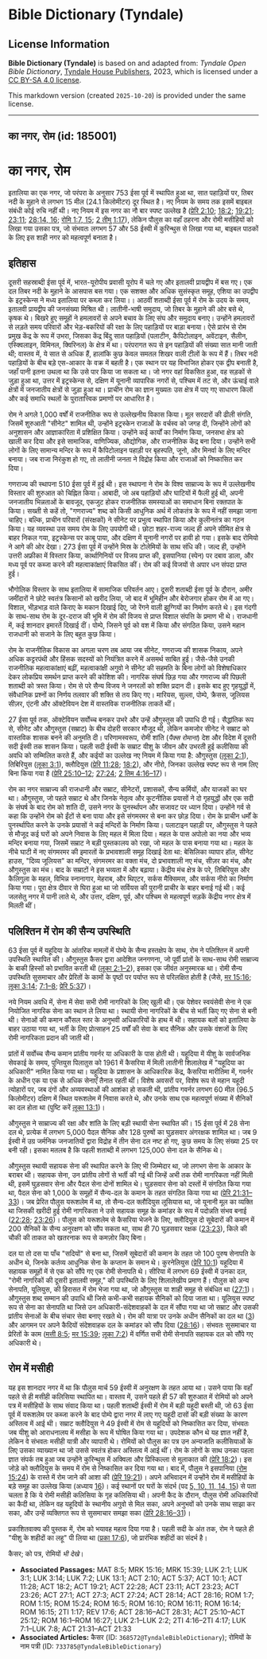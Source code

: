# Bible Dictionary (Tyndale)

## License Information

**Bible Dictionary (Tyndale)** is based on and adapted from: _Tyndale Open Bible Dictionary_, [Tyndale House Publishers](https://tyndaleopenresources.com/), 2023, which is licensed under a [CC BY-SA 4.0 license](https://creativecommons.org/licenses/by-sa/4.0/legalcode.en).

This markdown version (created `2025-10-20`) is provided under the same license.



--------------------------------

## का नगर, रोम (id: 185001)

का नगर, रोम
===========

इतालिया का एक नगर, जो परंपरा के अनुसार 753 ईसा पूर्व में स्थापित हुआ था, सात पहाड़ियों पर, तिबर नदी के मुहाने से लगभग 15 मील (24\.1 किलोमीटर) दूर स्थित है। नए नियम के समय तक इसमें बाइबल संबंधी कोई रुचि नहीं थी। नए नियम में इस नगर का नौ बार स्पष्ट उल्लेख है ([प्रेरि 2:10](https://ref.ly/Acts2:10); [18:2](https://ref.ly/Acts18:2); [19:21](https://ref.ly/Acts19:21); [23:11](https://ref.ly/Acts23:11); [28:14, 16](https://ref.ly/Acts28:14,Acts28:16); [रोमि 1:7, 15](https://ref.ly/Rom1:7,Rom1:15); [2 तीमु 1:17](https://ref.ly/2Tim1:17)), लेकिन पौलुस का वहाँ ठहरना और रोमी मसीहियों को लिखा गया उसका पत्र, जो संभवतः लगभग 57 और 58 ईस्वी में कुरिन्थुस से लिखा गया था, बाइबल पाठकों के लिए इस शाही नगर को महत्वपूर्ण बनाता है।

इतिहास
------

दूसरी सहस्राब्दी ईसा पूर्व में, भारत\-यूरोपीय प्रवासी यूरोप में चले गए और इतालवी प्रायद्वीप में बस गए। एक दल तिबर नदी के मुहाने के आसपास बस गया। एक सशक्त और अधिक सुसंस्कृत समूह, एशिया का उपद्वीप के इट्रस्केन्स ने मध्य इतालिया पर कब्ज़ा कर लिया।। आठवीं शताब्दी ईसा पूर्व में रोम के उदय के समय, इतालवी प्रायद्वीप की जनसंख्या मिश्रित थी। लातीनी\-भाषी समुदाय, जो तिबर के मुहाने की ओर बसे थे, कृषक थे। बिखरे हुए समूहों ने हमलावरों से अपने बचाव के लिए संघ और समुदाय बनाए। उन्होंने हमलावरों से लड़ते समय परिवारों और भेड़\-बकरियों की रक्षा के लिए पहाड़ियों पर बाड़ा बनाया। ऐसे प्रारंभ से रोम प्रमुख केंद्र के रूप में उभरा, जिसका केंद्र बिंदु सात पहाड़ियों (पलाटीन, कैपिटोलाइन, अवेंटाइन, सैलीन, एस्क्विलाइन, विमिनल, क्विरिनल) के क्षेत्र में था। परंपरागत रूप से इन पहाड़ियों की संख्या सात मानी जाती थी; वास्तव में, ये सात से अधिक हैं, हालांकि कुछ केवल समतल शिखर वाली टीलों के रूप में हैं। तिबर नदी पहाड़ियों के बीच बड़े एस\-आकार के वक्र में बहती है। एक स्थान पर यह विभाजित होकर एक द्वीप बनाती है, जहाँ पानी इतना उथला था कि उसे पार किया जा सकता था। जो नगर वहां विकसित हुआ, वह सड़कों से जुड़ा हुआ था, उत्तर में इट्रस्केन्स से, दक्षिण में यूनानी व्यापारिक नगरों से, पश्चिम में तट से, और ऊंचाई वाले क्षेत्रों में जनजातीय क्षेत्रों से जुड़ा हुआ था। प्राचीन रोम का ज्ञान मुख्यतः उस क्षेत्र में पाए गए साधारण किलों और कई समाधि स्थलों के पुरातात्त्विक प्रमाणों पर आधारित है।

रोम ने अगले 1,000 वर्षों में राजनीतिक रूप से उल्लेखनीय विकास किया। मूल सरदारों की ढीली संगति, जिसमें शुरुआती "सीनेट" शामिल थी, उन्होंने इट्रस्केन राजाओं के वर्चस्व को जगह दी, जिन्होंने लोगों को अनुशासन और आज्ञाकारिता में प्रशिक्षित किया। उन्होंने कई कार्यों का निर्माण किया, जनसभा क्षेत्र को खाली कर दिया और इसे सामाजिक, वाणिज्यिक, औद्योगिक, और राजनीतिक केंद्र बना दिया। उन्होंने सभी लोगों के लिए सामान्य मन्दिर के रूप में कैपिटोलाइन पहाड़ी पर बृहस्पति, जूनो, और मिनर्वा के लिए मन्दिर बनाया। जब राजा निरंकुश हो गए, तो लातीनी जनता ने विद्रोह किया और राजाओं को निष्कासित कर दिया।

गणराज्य की स्थापना 510 ईसा पूर्व में हुई थी। इस स्थापना ने रोम के विश्व साम्राज्य के रूप में उल्लेखनीय विस्तार की शुरुआत को चिह्नित किया। आबादी, जो अब पहाड़ियों और घाटियों में फैली हुई थी, अपनी जनजातीय भिन्नताओं के बावजूद, एकजुट होकर राजनीतिक समस्याओं का समाधान बिना रक्तपात के किया। सख्ती से कहें तो, "गणराज्य" शब्द को किसी आधुनिक अर्थ में लोकतंत्र के रूप में नहीं समझा जाना चाहिए। बल्कि, प्राचीन परिवारों (संरक्षकों) ने सीनेट पर प्रभुत्व स्थापित किया और कुलीनतंत्र का गठन किया। यह व्यवस्था उस समय रोम के लिए उपयोगी थी। छोटा शहर\-राज्य जल्द ही अपने सीमित क्षेत्र से बाहर निकल गया, इट्रस्केन्स पर काबू पाया, और दक्षिण में यूनानी नगरों पर हावी हो गया। इसके बाद रोमियो ने आगे की ओर देखा। 273 ईसा पूर्व में उन्होंने मिस्र के टोलेमियों के साथ संधि की। जल्द ही, उन्होंने उत्तरी अफ्रीका में विस्तार किया, कार्थागिनियों पर विजय प्राप्त की, इसपानिया (स्पेन) पर दबाव डाला, और मध्य पूर्व पर कब्जा करने की महत्वाकांक्षाएं विकसित कीं। रोम की कई विजयों से अपार धन संपदा प्राप्त हुई।

भौगोलिक विस्तार के साथ इतालिया में सामाजिक परिवर्तन आए। दूसरी शताब्दी ईसा पूर्व के दौरान, अमीर जमींदारों ने छोटे स्वतंत्र किसानों को खरीद लिया, जो बाद में भूमिहीन और बेरोजगार होकर रोम में आ गए। विशाल, भीड़भाड़ वाले किराए के मकान दिखाई दिए, जो रेंगने वाली झुग्गियों का निर्माण करते थे। इस गंदगी के साथ\-साथ रोम के दूर\-दराज की भूमि में रोम की विजय से प्राप्त विशाल संपत्ति के प्रमाण भी थे। राजधानी में, कई शानदार इमारतें दिखाई दीं। पोम्पे, जिसने पूर्व को वश में किया और संगठित किया, उसने महान राजधानी को सजाने के लिए बहुत कुछ किया।

रोम के राजनीतिक विकास का अगला चरण तब आया जब सीनेट, गणराज्य की शासक निकाय, अपने अधिक कट्टरपंथी और हिंसक सदस्यों को नियंत्रित करने में असमर्थ साबित हुई। जैसे\-जैसे उनकी राजनीतिक महत्वाकांक्षाएं बढ़ीं, महत्वाकांक्षी अगुवो ने सीनेट की सहमति के बिना लोगों को विशेषाधिकार देकर लोकप्रिय समर्थन प्राप्त करने की कोशिश की। नागरिक संघर्ष छिड़ गया और गणराज्य की पिछली शताब्दी को त्रस्त किया। रोम से परे सैन्य विजय ने जनरलों को शक्ति प्रदान दी। इसके बाद हुए गृहयुद्धों में, संवैधानिक प्रश्नों का निर्णय तलवार की शक्ति से तय किए गए। मारियस, सुल्ला, पोम्पे, क्रैसस, जूलियस सीज़र, एंटनी और ऑक्टेवियन देश में वास्तविक राजनीतिक ताकतें थीं।

27 ईसा पूर्व तक, ऑक्टेवियन सर्वोच्च बनकर उभरे और उन्हें औगुस्तुस की उपाधि दी गई। सैद्धांतिक रूप से, सीनेट और औगुस्तुस (सम्राट) के बीच दोहरी सरकार मौजूद थी, लेकिन कमजोर सीनेट ने सम्राट को वास्तविक शासक बनने की अनुमति दी। परिणामस्वरूप, रोमी शांति (*पैक्स रोमाना*) देश और विदेश में दूसरी सदी ईस्वी तक शासन किया। पहली सदी ईस्वी के सम्राट यीशु के जीवन और उभरती हुई कलीसिया की अवधि को सम्मिलित करते हैं, और कईयों का उल्लेख नए नियम में किया गया है: औगुस्तुस ([लूका 2:1](https://ref.ly/Luke2:1)), तिबिरियुस ([लूका 3:1](https://ref.ly/Luke3:1)), क्लौदियुस ([प्रेरि 11:28](https://ref.ly/Acts11:28); [18:2](https://ref.ly/Acts18:2)), और नीरो, जिनका उल्लेख स्पष्ट रूप से नाम लिए बिना किया गया है ([प्रेरि 25:10–12](https://ref.ly/Acts25:10-Acts25:12); [27:24](https://ref.ly/Acts27:24); [2 तिम 4:16–17](https://ref.ly/2Tim4:16-2Tim4:17))।

रोम का नगर साम्राज्य की राजधानी और सम्राट, सीनेटरों, प्रशासकों, सैन्य कर्मियों, और याजकों का घर था। औगुस्तुस, जो पहले सम्राट थे और जिनके नेतृत्व और कूटनीतिक प्रयासों ने दो गृहयुद्धों और एक सदी के संघर्ष के बाद रोम को शांति दी, उसने नगर के पुनर्स्थापन और सजावट पर ध्यान दिया। उन्होंने गर्व से कहा कि उन्होंने रोम को ईंटों से बना पाया और इसे संगमरमर से बना कर छोड़ दिया। रोम के प्राचीन धर्मों के पुनर्स्थापित करने के उनके प्रयासों ने कई मन्दिरों के निर्माण किया। पलाटाइन पहाड़ी पर, औगुस्तुस ने पहले से मौजूद कई घरों को अपने निवास के लिए महल में मिला दिया। महल के पास अपोलो का नया और भव्य मन्दिर बनाया गया, जिसमें सम्राट ने बड़ी पुस्तकालय को रखा, जो महल के पास बनाया गया था। महल के नीचे घाटी में नए संगमरमर की इमारतों के प्रभावशाली समूह दिखाई देता था: बेसिलिका व्यापार हॉल, सीनेट हाउस, "दिव्य जूलियस" का मन्दिर, संगमरमर का वक्ता मंच, दो प्रभावशाली नए मंच, सीज़र का मंच, और औगुस्तुस का मंच। बाद के सम्राटों ने इस भव्यता में और बढ़ाया। केंद्रीय मंच क्षेत्र के परे, तिबिरियुस और कैलिगुला के महल, विभिन्न स्नानागार, मेहराब, और थिएटर, सर्कस मैक्सिमस, और सर्कस नीरो का निर्माण किया गया। पूरा क्षेत्र दीवार से घिरा हुआ था जो सर्वियस की पुरानी प्राचीर के बाहर बनाई गई थी। कई जलसेतु नगर में पानी लाते थे, और उत्तर, दक्षिण, पूर्व, और पश्चिम से महत्वपूर्ण सड़कें केंद्रीय नगर क्षेत्र में मिलती थीं।

पलिश्तिन में रोम की सैन्य उपस्थिति
----------------------------------

63 ईसा पूर्व में यहूदिया के आंतरिक मामलों में पोम्पे के सैन्य हस्तक्षेप के साथ, रोम ने पलिश्तिन में अपनी उपस्थिति स्थापित की। औगुस्तुस कैसर द्वारा आदेशित जनगणना, जो पूर्वी प्रांतों के साथ\-साथ रोमी साम्राज्य के बाकी हिस्सों को प्रभावित करती थी ([लूका 2:1–2](https://ref.ly/Luke2:1-Luke2:2)), इसका एक जीवंत अनुस्मारक था। रोमी सैन्य उपस्थिति सुसमाचार और प्रेरितों के कामों के पृष्ठों पर पर्याप्त रूप से परिलक्षित होती है (जैसे, [मर 15:16](https://ref.ly/Mark15:16); [लूका 3:14](https://ref.ly/Luke3:14); [7:1–8](https://ref.ly/Luke7:1-Luke7:8); [प्रेरि 5:37](https://ref.ly/Acts5:37))।

नये नियम अवधि में, सेना में सेवा सभी रोमी नागरिकों के लिए खुली थी। एक पेशेवर स्वयंसेवी सेना ने एक नियोजित नागरिक सेना का स्थान ले लिया था। स्थायी सेना नागरिकों के बीच से भर्ती किए गए सेना से बनी थी। सेनाओं की कमान कौंसल स्तर के अनुभवी अधिकारियों के हाथ में थी। सहायक बलों को इतालिया के बाहर उठाया गया था, भर्ती के लिए प्रोत्साहन 25 वर्षों की सेवा के बाद सैनिक और उसके वंशजों के लिए रोमी नागरिकता प्रदान की जाती थी।

प्रांतों में सर्वोच्च सैन्य कमान प्रांतीय गवर्नर या अधिकारी के पास होती थी। यहूदिया में यीशु के सार्वजनिक सेवकाई के समय, पुन्तियुस पिलातुस को 1961 में कैसरिया में मिली लातीनी शिलालेख में "यहूदिया का अधिकारी" नामित किया गया था। यहूदिया के प्रशासन के आधिकारिक केंद्र, कैसरिया मारीतिमा में, गवर्नर के अधीन एक या एक से अधिक सेनाएँ तैनात रहती थीं। विशेष अवसरों पर, विशेष रूप से महान यहूदी त्योहारों पर, जब दंगों और अव्यवस्थाओं की आशंका हो सकती थी, प्रांतीय गवर्नर लगभग 60 मील (96\.5 किलोमीटर) दक्षिण में स्थित यरूशलेम में निवास करते थे, और उनके साथ एक महत्वपूर्ण संख्या में सैनिकों का दल होता था (पुष्टि करें [लूका 13:1](https://ref.ly/Luke13:1))।

औगुस्तुस ने साम्राज्य की रक्षा और शांति के लिए बड़ी स्थायी सेना स्थापित की। 15 ईसा पूर्व में 28 सेना दल थे, प्रत्येक में लगभग 5,000 पैदल सैनिक और 128 पुरुषों का घुड़सवार अंगरक्षक शामिल था। जब 9 ईस्वी में उग्र जर्मनिक जनजातियों द्वारा विद्रोह में तीन सेना दल नष्ट हो गए, कुछ समय के लिए संख्या 25 पर बनी रही। इसका मतलब है कि पहली शताब्दी में लगभग 125,000 सेना दल के सैनिक थे।

औगुस्तुस स्थायी सहायक सेना की स्थापित करने के लिए भी जिम्मेदार था, जो लगभग सेना के आकार के बराबर थी। सहायक सेना, उन प्रांतीय लोगों से भर्ती की गई थी जिन्हें अभी तक रोमी नागरिकता नहीं मिली थी, इसमें घुड़सवार सेना और पैदल सेना दोनों शामिल थे। घुड़सवार सेना को दस्तों में संगठित किया गया था, पैदल सेना को 1,000 के समूहों में सैन्य\-दल के कमान के तहत संगठित किया गया था ([प्रेरि 21:31–33](https://ref.ly/Acts21:31-Acts21:33))। जब प्रेरित पौलुस यरूशलेम में था, तो सैन्य\-दल क्लौदियुस लूसियास था, जो यूनानी मूल का व्यक्ति था जिसकी खरीदी हुई रोमी नागरिकता ने उसे सहायक समूह के कमांडर के रूप में पदोन्नति संभव बनाई ([22:28](https://ref.ly/Acts22:28); [23:26](https://ref.ly/Acts23:26))। पौलुस को यरूशलेम से कैसरिया भेजने के लिए, क्लौदियुस दो सूबेदारों की कमान में 200 सैनिकों के सैन्य अनुरक्षण को सौंप सकता था, साथ ही 70 घुड़सवार रक्षक ([23:23](https://ref.ly/Acts23:23)), किले की चौकी की ताकत को खतरनाक रूप से कमज़ोर किए बिना।

दल या तो दस या पाँच "सदियों" से बना था, जिसमें सूबेदारों की कमान के तहत जो 100 पुरुष सेनापति के अधीन थे, जिनके कर्तव्य आधुनिक सेना के कप्तान के समान थे। कुरनेलियुस ([प्रेरि 10:1](https://ref.ly/Acts10:1)) यहूदिया में सहायक समूहों में से एक को सौंपे गए एक रोमी सेनापति थे। सीरिया में लगभग 69 ईस्वी में उनका दल, "रोमी नागरिकों की दूसरी इतालवी समूह," की उपस्थिति के लिए शिलालेखीय प्रमाण हैं। पौलुस को अन्य सेनापति, यूलियुस, की हिरासत में रोम भेजा गया था, जो औगुस्तुस या शाही समूह से संबंधित था ([27:1](https://ref.ly/Acts27:1))। औगुस्तुस शब्द सम्मान की उपाधि थी जिसे कभी\-कभी सहायक सैनिकों को दिया जाता था। यूलियुस स्पष्ट रूप से सेना का सेनापति था जिसे उन अधिकारी\-संदेशवाहकों के दल में सौंपा गया था जो सम्राट और उसकी प्रांतीय सेनाओं के बीच संचार सेवा बनाए रखते थे। रोम की यात्रा पर उनके अधीन सैनिकों का दल था ([3](https://ref.ly/Acts27:3)) और आगमन पर अपने कैदियों संदेशवाहक दल के कमांडर को सौंप दिया ([28:16](https://ref.ly/Acts28:16))। संभवतः सुसमाचार या प्रेरितों के काम ([मत्ती 8:5](https://ref.ly/Matt8:5); [मर 15:39](https://ref.ly/Mark15:39); [लूका 7:2](https://ref.ly/Luke7:2)) में वर्णित सभी रोमी सेनापति सहायक दल को सौंपे गए अधिकारी थे।

रोम में मसीही
-------------

यह इस शानदार नगर में था कि पौलुस मार्च 59 ईस्वी में अनुरक्षण के तहत आया था। उसने पाया कि वहाँ पहले से ही मसीही कलिसिया स्थापित था। वास्तव में, उसने पहले ही 57 की शुरुआत में रोमियों को अपने पत्र में मसीहियों के साथ संवाद किया था। पहली शताब्दी ईस्वी में रोम में बड़ी यहूदी बस्ती थी, जो 63 ईसा पूर्व में यरूशलेम पर कब्जा करने के बाद पोम्पे द्वारा नगर में लाए गए यहूदी दासों की बड़ी संख्या के कारण अस्तित्व में आई थी। सम्राट क्लौदियुस ने 49 ईस्वी में रोम से यहूदियों को निष्कासित कर दिया, संभवतः जब यीशु को आराधनालय में मसीहा के रूप में घोषित किया गया था। उपदेशक कौन थे यह ज्ञात नहीं है, लेकिन वे संभवतः मसीही यात्री और व्यापारी थे। रोमियों को पौलुस का पत्र उन अन्यजाति कलीसियाओं के लिए उसका व्याख्यान था जो उससे स्वतंत्र होकर अस्तित्व में आई थीं। रोम के लोगों के साथ उनका पहला ज्ञात संपर्क तब हुआ जब उन्होंने कुरिन्थुस में अक्विला और प्रिस्किल्ला से मुलाकात की ([प्रेरि 18:2](https://ref.ly/Acts18:2))। इस जोड़े को क्लौदियुस के समय में रोम से निष्कासित कर दिया गया था। बाद में, पौलुस ने इसपानिया ([रोम 15:24](https://ref.ly/Rom15:24)) के रास्ते में रोम जाने की आशा की ([प्रेरि 19:21](https://ref.ly/Acts19:21))। अपने अभिवादन में उन्होंने रोम में मसीहियों के बड़े समूह का उल्लेख किया (अध्याय [16](https://ref.ly/Rom16:1-Rom16:27))। कई स्थानों पर घरों के संदर्भ (पद [5, 10, 11, 14, 15](https://ref.ly/Rom16:5,Rom16:10,Rom16:11,Rom16:14,Rom16:15)) से पता चलता है कि ये रोमी मसीही कलिसिया के गृह कलिसिया थी। अपनी कैद के दौरान, पौलुस रोमी अधिकारियों का कैदी था, लेकिन वह यहूदियों के स्थानीय अगुवो से मिल सका, अपने अनुभवों को उनके साथ साझा कर सका, और उन्हें व्यक्तिगत रूप से सुसमाचार समझा सका ([प्रेरि 28:16–31](https://ref.ly/Acts28:16-Acts28:31))।

प्रकाशितवाक्य की पुस्तक में, रोम को भयावह महत्व दिया गया है। पहली सदी के अंत तक, रोम ने पहले ही "यीशु के शहीदों का लहू" पी लिया था ([प्रका 17:6](https://ref.ly/Rev17:6)), जो प्रारंभिक शहीदों का संदर्भ है।

 कैसर; को पत्र, रोमियों *भी देखे*।

* **Associated Passages:** MAT 8:5; MRK 15:16; MRK 15:39; LUK 2:1; LUK 3:1; LUK 3:14; LUK 7:2; LUK 13:1; ACT 2:10; ACT 5:37; ACT 10:1; ACT 11:28; ACT 18:2; ACT 19:21; ACT 22:28; ACT 23:11; ACT 23:23; ACT 23:26; ACT 27:1; ACT 27:3; ACT 27:24; ACT 28:14; ACT 28:16; ROM 1:7; ROM 1:15; ROM 15:24; ROM 16:5; ROM 16:10; ROM 16:11; ROM 16:14; ROM 16:15; 2TI 1:17; REV 17:6; ACT 28:16–ACT 28:31; ACT 25:10–ACT 25:12; ROM 16:1–ROM 16:27; LUK 2:1–LUK 2:2; 2TI 4:16–2TI 4:17; LUK 7:1–LUK 7:8; ACT 21:31–ACT 21:33
* **Associated Articles:** कैसर (ID: `368572@TyndaleBibleDictionary`); रोमियों के नाम पत्री (ID: `733785@TyndaleBibleDictionary`)

